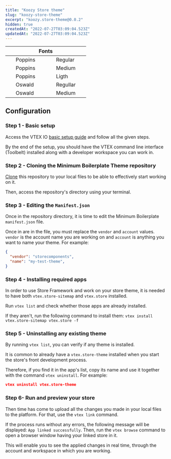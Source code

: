 ```yaml
---
title: "Koozy Store theme"
slug: "koozy-store-theme"
excerpt: "koozy.store-theme@0.0.2"
hidden: true
createdAt: "2022-07-27T03:09:04.523Z"
updatedAt: "2022-07-27T03:09:04.523Z"
---
```

<table>
  <thead>
    <tr>
      <th  colspan="2">Fonts</th>
    </tr>
  </thead>
  <tbody>
    <tr>
      <td >&ensp; &ensp; Poppins &ensp; &ensp;  </td>
      <td >&ensp; &ensp; Regular  &ensp; &ensp;  </td>
    </tr>
     <tr>
      <td >&ensp; &ensp; Poppins &ensp; &ensp;  </td>
      <td >&ensp; &ensp; Medium  &ensp; &ensp;  </td>
    </tr>
     <tr>
      <td >&ensp; &ensp; Poppins &ensp; &ensp;  </td>
      <td >&ensp; &ensp; Ligth  &ensp; &ensp;  </td>
    </tr>
     <tr>
      <td >&ensp; &ensp; Oswald &ensp; &ensp;  </td>
      <td >&ensp; &ensp;  Regullar &ensp; &ensp;  </td>
    </tr>
     <tr>
      <td >&ensp; &ensp; Oswald &ensp; &ensp;  </td>
      <td >&ensp; &ensp;  Medium &ensp; &ensp;  </td>
    </tr>
  </tbody>
</table>


## Configuration

### Step 1 -  Basic setup

Access the VTEX IO [basic setup guide](https://vtex.io/docs/getting-started/build-stores-with-store-framework/2) and follow all the given steps. 

By the end of the setup, you should have the VTEX command line interface (Toolbelt) installed along with a developer workspace you can work in.

### Step 2 - Cloning the Minimum Boilerplate Theme repository

[Clone](https://help.github.com/en/github/creating-cloning-and-archiving-repositories/cloning-a-repository) this repository to your local files to be able to effectively start working on it.

Then, access the repository's directory using your terminal. 

### Step 3 - Editing the `Manifest.json`

Once in the repository directory, it is time to edit the Minimum Boilerplate `manifest.json` file. 

Once in are in the file, you must replace the `vendor` and `account` values. `vendor` is the account name you are working on and `account` is anything you want to name your theme. For example:

```json
{
  "vendor": "storecomponents",
  "name": "my-test-theme",
}
```

### Step 4 -  Installing required apps

In order to use Store Framework and work on your store theme, it is needed to have both `vtex.store-sitemap` and `vtex.store` installed.

Run  `vtex list`  and check whether those apps are already installed. 

If they aren't, run the following command to install them: `vtex install vtex.store-sitemap vtex.store -f`

### Step 5 -  Uninstalling any existing theme

By running `vtex list`,  you can verify if any theme is installed.

It is common to already have a `vtex.store-theme`  installed when you start the store's front development process. 

Therefore, if you find it in the app's list, copy its name and use it together with the command `vtex uninstall`. For example:

```json
vtex uninstall vtex.store-theme
```

### Step 6- Run and preview your store

Then time has come to upload all the changes you made in your local files to the platform. For that, use the `vtex link` command. 

If the process runs without any errors, the following message will be displayed: `App linked successfully`. Then, run the `vtex browse` command to open a browser window having your linked store in it.

This will enable you to see the applied changes in real time, through the account and workspace in which you are working.